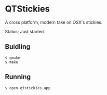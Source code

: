# QTStickies

A cross platform, modern take on OSX's stickies.

Status; Just started.

## Buidling

```
$ qmake
$ make
```

## Running

`$ open qtstickies.app`
